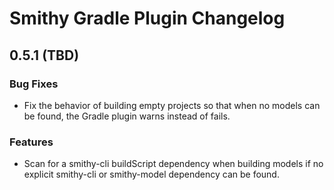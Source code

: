 # Smithy Gradle Plugin Changelog

## 0.5.1 (TBD)

### Bug Fixes

* Fix the behavior of building empty projects so that when no models can be
  found, the Gradle plugin warns instead of fails.
  
### Features

* Scan for a smithy-cli buildScript dependency when building models if no explicit
  smithy-cli or smithy-model dependency can be found. 
